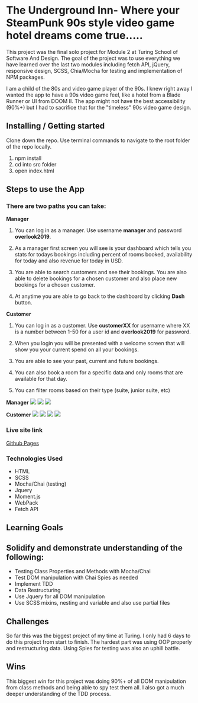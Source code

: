 # The Underground Inn- Where your SteamPunk 90s style video game hotel dreams come true.....

This project was the final solo project for Module 2 at Turing School of Software And Design. The goal of the project was to use everything we have learned over the last two modules including fetch API, jQuery, responsive design, SCSS, Chia/Mocha for testing and implementation of NPM packages.  


I am a child of the 80s and video game player of the 90s. I knew right away I wanted the app to have a 90s video game feel, like a hotel from a Blade Runner or UI from DOOM II. The app might not have the best accessibility (90%+) but I had to sacrifice that for the "timeless" 90s video game design.  


## Installing / Getting started

Clone down the repo. Use terminal commands to navigate to the root folder of the repo locally.

1. npm install
2. cd into src folder
3. open index.html

## Steps to use the App

### There are two paths you can take: 
 
 **Manager** 
  
 1. You can log in as a manager. Use username **manager** and password **overlook2019**.
 
 2. As a manager first screen you will see is your dashboard which tells you stats for todays bookings including percent 
 of rooms booked, availability for today and also revenue for today in USD. 
 
 3. You are able to search customers and see their bookings. You are also able to delete bookings for a chosen customer and 
 also place new bookings for a chosen customer. 
 
 4. At anytime you are able to go back to the dashboard by clicking **Dash** button. 

  **Customer**

  1. You can log in as a customer. Use  **customerXX** for username where XX is a number between 1-50 for a user id and **overlook2019** for password. 
  
  2. When you login you will be presented with a welcome screen that will show you your current spend on all your bookings. 
  3. You are able to see your past, current and future bookings. 
  4. You can also book a room for a specific data and only rooms that are available for that day. 
  5. You can filter rooms based on their type (suite, junior suite, etc)
 

**Manager**
![](screen-shots/log-in-screen.png)
![](screen-shots/manager-dash-board.png)
![](screen-shots/manager-interaction.gif)

**Customer**
![](screen-shots/customer-welcome-screen.png)
![](screen-shots/book-a-room-screen.png)
![](screen-shots/room-selector-customer.png)
![](screen_shots/customer-interaction.gif)


### Live site link
[Github Pages](https://ttarlov.github.io/)



### Technologies Used

* HTML
* SCSS
* Mocha/Chai (testing)
* Jquery
* Moment.js
* WebPack
* Fetch API


## Learning Goals

## Solidify and demonstrate understanding of the following:
* Testing Class Properties and Methods with Mocha/Chai
* Test DOM manipulation with Chai Spies as needed
* Implement TDD 
* Data Restructuring
* Use Jquery for all DOM manipulation
* Use SCSS mixins, nesting and variable and also use partial files



## Challenges

So far this was the biggest project of my time at Turing. I only had 6 days to do this project from start to finish. The hardest part was using OOP properly and restructuring data. Using Spies for testing was also an uphill battle. 

## Wins

This biggest win for this project was doing 90%+ of all DOM manipulation from class methods and being able to spy
test them all. I also got a much deeper understanding of the TDD process. 
